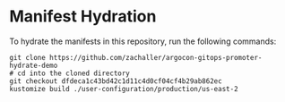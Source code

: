 # Manifest Hydration

To hydrate the manifests in this repository, run the following commands:

```shell
git clone https://github.com/zachaller/argocon-gitops-promoter-hydrate-demo
# cd into the cloned directory
git checkout dfdeca1c43bd42c1d11c4d0cf04cf4b29ab862ec
kustomize build ./user-configuration/production/us-east-2
```
